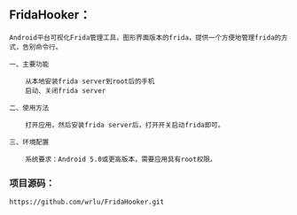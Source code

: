 ## FridaHooker：

    Android平台可视化Frida管理工具，图形界面版本的frida，提供一个方便地管理frida的方式，告别命令行。

    一、主要功能
    
        从本地安装frida server到root后的手机
        启动、关闭frida server
        
    二、使用方法
    
        打开应用，然后安装frida server后，打开开关启动frida即可。
        
    三、环境配置
    
        系统要求：Android 5.0或更高版本，需要应用具有root权限。
    
### 项目源码：

    https://github.com/wrlu/FridaHooker.git


